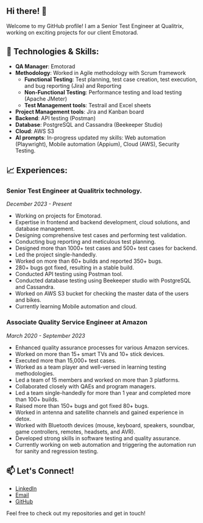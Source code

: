 ## Hi there! 👋

Welcome to my GitHub profile! I am a Senior Test Engineer at Qualitrix, working on exciting projects for our client Emotorad.

## 🔧 Technologies & Skills:

- **QA Manager**: Emotorad
- **Methodology**: Worked in Agile methodology with Scrum framework
  - **Functional Testing**: Test planning, test case creation, test execution, and bug reporting (Jira) and Reporting 
  - **Non-Functional Testing**: Performance testing and load testing (Apache JMeter)
  - **Test Management tools**: Testrail and Excel sheets
- **Project Management tools**: Jira and Kanban board 
- **Backend**: API testing (Postman)
- **Database**: PostgreSQL and Cassandra (Beekeeper Studio)
- **Cloud**: AWS S3
- **AI prompts**: In-progress updated my skills: Web automation (Playwright), Mobile automation (Appium), Cloud (AWS), Security Testing.

## 📈 Experiences:

### Senior Test Engineer at Qualitrix technology.
*December 2023 - Present*

- Working on projects for Emotorad.
- Expertise in frontend and backend development, cloud solutions, and database management.
- Designing comprehensive test cases and performing test validation.
- Conducting bug reporting and meticulous test planning.
- Designed more than 1000+ test cases and 500+ test cases for backend. 
- Led the project single-handedly.
- Worked on more than 60+ builds and reported 350+ bugs. 
- 280+ bugs got fixed, resulting in a stable build. 
- Conducted API testing using Postman tool.
- Conducted database testing using Beekeeper studio with PostgreSQL and Cassandra.
- Worked on AWS S3 bucket for checking the master data of the users and bikes.
- Currently learning Mobile automation and cloud.

### Associate Quality Service Engineer at Amazon
*March 2020 - September 2023*

- Enhanced quality assurance processes for various Amazon services.
- Worked on more than 15+ smart TVs and 10+ stick devices.
- Executed more than 15,000+ test cases. 
- Worked as a team player and well-versed in learning testing methodologies.
- Led a team of 15 members and worked on more than 3 platforms.
- Collaborated closely with QAEs and program managers.
- Led a team single-handedly for more than 1 year and completed more than 100+ builds.
- Raised more than 150+ bugs and got fixed 80+ bugs. 
- Worked in antenna and satellite channels and gained experience in detox.
- Worked with Bluetooth devices (mouse, keyboard, speakers, soundbar, game controllers, remotes, headsets, and AVR).
- Developed strong skills in software testing and quality assurance.
- Currently working on web automation and triggering the automation run for sanity and regression testing.

## 📫 Let's Connect!

- [LinkedIn](https://www.linkedin.com/in/karthikeyan)
- [Email](mailto:karthikeyankumaran4@example.com)
- [GitHub](https://www.github.com/karthikeyank4)

Feel free to check out my repositories and get in touch!

